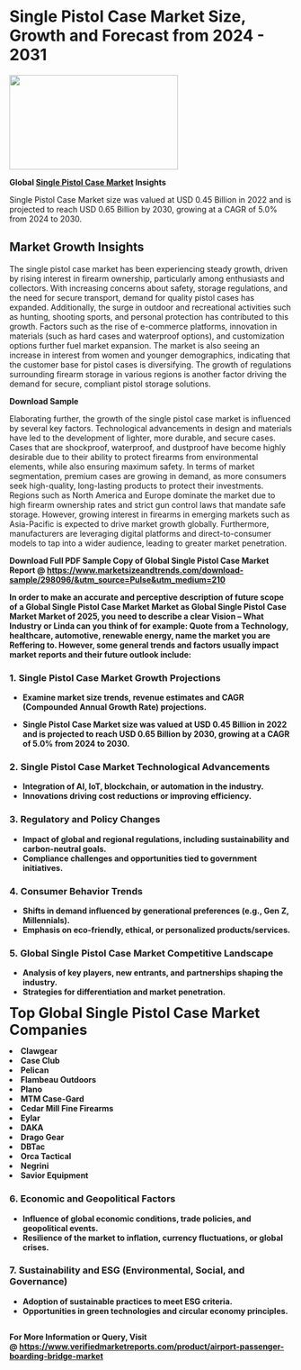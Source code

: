 <H1>Single Pistol Case Market Size, Growth and Forecast from 2024 - 2031</H1><img class="aligncenter size-medium wp-image-584254" src="https://thirdeyenews.in/wp-content/uploads/2024/09/Global-Market-Research-300x168.jpeg" alt="" width="300" height="168" /><p><strong>Global&nbsp;<a href="https://www.marketsizeandtrends.com/download-sample/298096/&amp;utm_source=Pulse&amp;utm_medium=210">Single Pistol Case Market</a> Insights</strong></p><p>Single Pistol Case Market size was valued at USD 0.45 Billion in 2022 and is projected to reach USD 0.65 Billion by 2030, growing at a CAGR of 5.0% from 2024 to 2030.</p><p><h2>Market Growth Insights</h2> <p>The single pistol case market has been experiencing steady growth, driven by rising interest in firearm ownership, particularly among enthusiasts and collectors. With increasing concerns about safety, storage regulations, and the need for secure transport, demand for quality pistol cases has expanded. Additionally, the surge in outdoor and recreational activities such as hunting, shooting sports, and personal protection has contributed to this growth. Factors such as the rise of e-commerce platforms, innovation in materials (such as hard cases and waterproof options), and customization options further fuel market expansion. The market is also seeing an increase in interest from women and younger demographics, indicating that the customer base for pistol cases is diversifying. The growth of regulations surrounding firearm storage in various regions is another factor driving the demand for secure, compliant pistol storage solutions. </p> <p><strong>Download Sample</strong></p> <p>Elaborating further, the growth of the single pistol case market is influenced by several key factors. Technological advancements in design and materials have led to the development of lighter, more durable, and secure cases. Cases that are shockproof, waterproof, and dustproof have become highly desirable due to their ability to protect firearms from environmental elements, while also ensuring maximum safety. In terms of market segmentation, premium cases are growing in demand, as more consumers seek high-quality, long-lasting products to protect their investments. Regions such as North America and Europe dominate the market due to high firearm ownership rates and strict gun control laws that mandate safe storage. However, growing interest in firearms in emerging markets such as Asia-Pacific is expected to drive market growth globally. Furthermore, manufacturers are leveraging digital platforms and direct-to-consumer models to tap into a wider audience, leading to greater market penetration. </p> <p><strong></p><p><span class=""><strong>Download Full PDF Sample Copy of Global Single Pistol Case Market Report</strong> @ <a href="https://www.marketsizeandtrends.com/download-sample/298096/&amp;utm_source=Pulse&amp;utm_medium=210" target="_blank">https://www.marketsizeandtrends.com/download-sample/298096/&amp;utm_source=Pulse&amp;utm_medium=210</a></span></p><p>In order to make an accurate and perceptive description of future scope of a Global&nbsp;Single Pistol Case Market Market as Global&nbsp;Single Pistol Case Market Market of 2025, you need to describe a clear Vision &ndash; What Industry or Linda can you think of for example: Quote from a Technology, healthcare, automotive, renewable energy, name the market you are Reffering to. However, some general trends and factors usually impact market reports and their future outlook include:</p><h3>1.&nbsp;<strong>Single Pistol Case Market Growth Projections</strong></h3><ul><li>Examine market size trends, revenue estimates and CAGR (Compounded Annual Growth Rate) projections.</li><li><p>Single Pistol Case Market size was valued at USD 0.45 Billion in 2022 and is projected to reach USD 0.65 Billion by 2030, growing at a CAGR of 5.0% from 2024 to 2030.</p></li></ul><h3>2.&nbsp;<strong>Single Pistol Case Market Technological Advancements</strong></h3><ul><li>Integration of AI, IoT, blockchain, or automation in the industry.</li><li>Innovations driving cost reductions or improving efficiency.</li></ul><h3>3.&nbsp;<strong>Regulatory and Policy Changes</strong></h3><ul><li>Impact of global and regional regulations, including sustainability and carbon-neutral goals.</li><li>Compliance challenges and opportunities tied to government initiatives.</li></ul><h3>4.&nbsp;<strong>Consumer Behavior Trends</strong></h3><ul><li>Shifts in demand influenced by generational preferences (e.g., Gen Z, Millennials).</li><li>Emphasis on eco-friendly, ethical, or personalized products/services.</li></ul><h3>5.&nbsp;<strong>Global Single Pistol Case Market Competitive Landscape</strong></h3><ul><li>Analysis of key players, new entrants, and partnerships shaping the industry.</li><li>Strategies for differentiation and market penetration.</li></ul><p data-pm-slice="1 1 []"><span style="color: inherit; font-family: inherit; font-size: 25px;">Top Global Single Pistol Case Market Companies</span></p><div class="" data-test-id=""><p><li>Clawgear</li><li> Case Club</li><li> Pelican</li><li> Flambeau Outdoors</li><li> Plano</li><li> MTM Case-Gard</li><li> Cedar Mill Fine Firearms</li><li> Eylar</li><li> DAKA</li><li> Drago Gear</li><li> DBTac</li><li> Orca Tactical</li><li> Negrini</li><li> Savior Equipment</li></p></div><h3>6.&nbsp;<strong>Economic and Geopolitical Factors</strong></h3><ul><li>Influence of global economic conditions, trade policies, and geopolitical events.</li><li>Resilience of the market to inflation, currency fluctuations, or global crises.</li></ul><h3>7.&nbsp;<strong>Sustainability and ESG (Environmental, Social, and Governance)</strong></h3><ul><li>Adoption of sustainable practices to meet ESG criteria.</li><li>Opportunities in green technologies and circular economy principles.</li></ul><h2><strong style="font-size: 14px;">For More Information or Query, Visit @&nbsp;</strong><a style="background-color: #ffffff; font-size: 14px;" href="https://www.marketsizeandtrends.com/report/single-pistol-case-market/" target="_blank">https://www.verifiedmarketreports.com/product/airport-passenger-boarding-bridge-market</a></h2>
